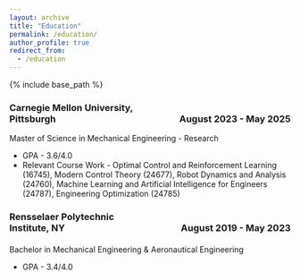 ```yaml
---
layout: archive
title: "Education"
permalink: /education/
author_profile: true
redirect_from:
  - /education
---
```


{% include base_path %}

<p><h3><span style="text-align:left; display:inline-block; width:50%;">Carnegie Mellon University, Pittsburgh</span><span style="text-align:right; display:inline-block; width:50%;">August 2023 - May 2025</span></h3></p>
Master of Science in Mechanical Engineering - Research

  *  GPA - 3.6/4.0
  *  Relevant Course Work - Optimal Control and Reinforcement Learning (16745), Modern Control Theory (24677), Robot Dynamics and Analysis (24760), Machine Learning and Artificial Intelligence for Engineers (24787), Engineering Optimization (24785)



<p><h3><span style="text-align:left; display:inline-block; width:50%;">Rensselaer Polytechnic Institute, NY</span><span style="text-align:right; display:inline-block; width:50%;">August 2019 - May 2023</span></h3></p>
<h4></h4>
Bachelor in Mechanical Engineering & Aeronautical Engineering

  *  GPA - 3.4/4.0

